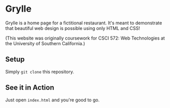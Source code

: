 # Grylle

Grylle is a home page for a fictitional restaurant. It's meant to demonstrate that beautiful web design is possible using only HTML and CSS!

(This website was originally coursework for CSCI 572: Web Technologies at the University of Southern California.)

## Setup
Simply `git clone` this repository.

## See it in Action
Just open `index.html` and you're good to go.